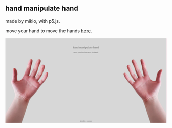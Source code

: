 ## hand manipulate hand
made by mikio, with p5.js.

move your hand to move the hands [here](https://mikio-kamura.github.io).


![hand manupulate hand image](./public/ogp/ogp.png "hand manupulate hand")